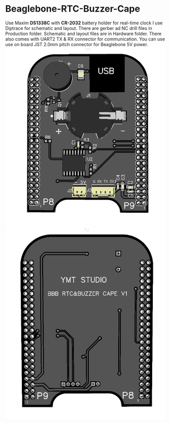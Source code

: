 # Beaglebone-RTC-Buzzer-Cape
Use Maxim **DS1338C** with **CR-2032** battery holder for real-time clock
I use Diptrace for schematic and layout. There are gerber ad NC drill files in Production folder. Schematic and layout files are in Hardware folder. There also comes with UART2 TX & RX connector for communication. You can use use on board JST 2.0mm pitch connector for Beaglebone 5V power.
![image](https://github.com/alextien/Beaglebone-RTC-Buzzer-Cape/blob/master/Documentation/3D%20TOP.png)
![image](https://github.com/alextien/Beaglebone-RTC-Buzzer-Cape/blob/master/Documentation/3D%20BOTTOM.png)
